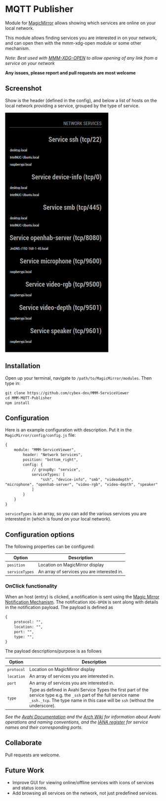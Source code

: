 # MQTT Publisher

Module for [MagicMirror](https://github.com/MichMich/MagicMirror/) allows showing which services are online on your local network.

This module allows finding services you are interested in on your network, and can open then with the mmm-xdg-open module or some other mechanism.

*Note: 
Best used with [MMM-XDG-OPEN](https://github.com/cybex-dev/MMM-XDG-OPEN) to allow opening of any link from a service on your network* 

**Any issues, please report and pull requests are most welcome**

## Screenshot

Show is the header (defined in the config), and below a list of hosts on the local network providing a service, grouped by the type of service.

![Screenshot](docs/MMM-ServiceViewer.png)

## Installation

Open up your terminal, navigate to `/path/to/MagicMirror/modules`. Then type in:

    git clone https://github.com/cybex-dev/MMM-ServiceViewer
    cd MMM-MQTT-Publisher
    npm install

## Configuration

Here is an example configuration with description. Put it in the `MagicMirror/config/config.js` file:

    {
        module: "MMM-ServiceViewer",
            header: "Network Services",
            position: "bottom_right",
            config: {
                // groupBy: "service",
                serviceTypes: [
                    "ssh", "device-info", "smb", "videodepth", "microphone", "openhab-server", "video-rgb", "video-depth", "speaker"
                ]
            }
        }
    }

`serviceTypes` is an array, so you can add the various services you are interested in (which is found on your local network).

## Configuration options

The following properties can be configured:

| Option             | Description
| ------------------ | -----------
| `position`         | Location on MagicMirror display
| `serviceTypes`      | An array of services you are interested in.

### OnClick functionality

When an host (entry) is clicked, a notification is sent using the [Magic Mirror Notification Mechanism](https://github.com/michMich/MagicMirror/wiki/notifications). The notification `XDG-OPEN` is sent along with details in the notification payload. The payload is defined as

    {
        protocol: "",
        location: "",
        port: "",
        type: "",
    } 

The payload descriptions/purpose is as follows

| Option             | Description
| ------------------ | -----------
| `protocol`         | Location on MagicMirror display
| `location`         | An array of services you are interested in.
| `port`             | An array of services you are interested in.
| `type`             | Type as defined in Avahi Service Types the first part of the service type e.g. the `_ssh` part of the full service name `_ssh._tcp`. The type name in this case will be `ssh` (without the underscore).  

*See the [Avahi Documentation](https://linux.die.net/man/5/avahi.service) and the [Arch Wiki](https://wiki.archlinux.org/index.php/Avahi) for information about Avahi operations and naming conventions, and the [IANA register](https://www.iana.org/assignments/service-names-port-numbers/service-names-port-numbers.xhtml) for service names and their corresponding ports.* 

## Collaborate

Pull requests are welcome.

## Future Work

- Improve GUI for viewing online/offline services with icons of services and status icons.
- Add browsing all services on the network, not just predefined services.
